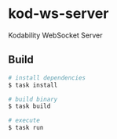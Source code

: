 # kod-ws-server

Kodability WebSocket Server


## Build

```bash
# install dependencies
$ task install

# build binary
$ task build

# execute
$ task run
```

